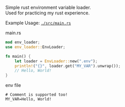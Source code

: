 Simple rust environment variable loader.  
Used for practicing my rust experience.  

Example Usage: [`./src/main.rs`](./src/main.rs)

main.rs
```rs
mod env_loader;
use env_loader::EnvLoader;

fn main() {
    let loader = EnvLoader::new(".env");
    println!("{}", loader.get("MY_VAR").unwrap());
    // Hello, World!
}
```  

env file
```env
# Comment is supported too!
MY_VAR=Hello, World!
```
